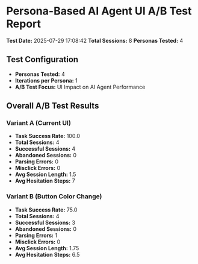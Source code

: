 # Persona-Based AI Agent UI A/B Test Report
**Test Date:** 2025-07-29 17:08:42
**Total Sessions:** 8
**Personas Tested:** 4

## Test Configuration
- **Personas Tested:** 4
- **Iterations per Persona:** 1
- **A/B Test Focus:** UI Impact on AI Agent Performance

## Overall A/B Test Results
### Variant A (Current UI)
- **Task Success Rate:** 100.0
- **Total Sessions:** 4
- **Successful Sessions:** 4
- **Abandoned Sessions:** 0
- **Parsing Errors:** 0
- **Misclick Errors:** 0
- **Avg Session Length:** 1.5
- **Avg Hesitation Steps:** 7

### Variant B (Button Color Change)
- **Task Success Rate:** 75.0
- **Total Sessions:** 4
- **Successful Sessions:** 3
- **Abandoned Sessions:** 0
- **Parsing Errors:** 1
- **Misclick Errors:** 0
- **Avg Session Length:** 1.75
- **Avg Hesitation Steps:** 6.5
